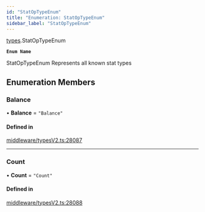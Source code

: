 ```yaml
---
id: "StatOpTypeEnum"
title: "Enumeration: StatOpTypeEnum"
sidebar_label: "StatOpTypeEnum"
---
```


[types](../../../modules/Types/Types.md).StatOpTypeEnum

**`Enum Name`**

 StatOpTypeEnum
 Represents all known stat types

## Enumeration Members

### Balance

• **Balance** = ``"Balance"``

#### Defined in

[middleware/typesV2.ts:28087](https://github.com/PolymeshAssociation/polymesh-sdk/blob/95e180d2/src/middleware/typesV2.ts#L28087)

___

### Count

• **Count** = ``"Count"``

#### Defined in

[middleware/typesV2.ts:28088](https://github.com/PolymeshAssociation/polymesh-sdk/blob/95e180d2/src/middleware/typesV2.ts#L28088)
